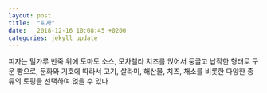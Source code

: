 ```yaml
---
layout: post
title:  "피자"
date:   2018-12-16 10:08:45 +0200
categories: jekyll update
---
```

피자는 밀가루 반죽 위에 토마토 소스, 모차렐라 치즈를 얹어서 둥글고 납작한 형태로 구운 빵으로, 문화와 기호에 따라서 고기, 살라미, 해산물, 치즈, 채소를 비롯한 다양한 종류의 토핑을 선택하여 얹을 수 있다

